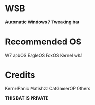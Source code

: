 # WSB
**Automatic Windows 7 Tweaking bat**

# Recommended OS

W7
apbOS
EagleOS
FoxOS
Kernel w8.1

# Credits
KernelPanic
Matishzz
CatGamerOP
Others

**THIS BAT IS PRIVATE**

